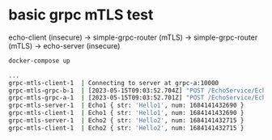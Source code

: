 # basic grpc mTLS test
echo-client (insecure) -> simple-grpc-router (mTLS) -> simple-grpc-router (mTLS) -> echo-server (insecure)

```bash
docker-compose up
```
```bash
...
grpc-mtls-client-1  | Connecting to server at grpc-a:10000
grpc-mtls-grpc-b-1  | [2023-05-15T09:03:52.704Z] "POST /EchoService/Echo1 HTTP/2" 200 - 22 22 6 5 "-" "grpc-node-js/1.8.14" "2ae01764-351b-4283-8494-023685d41a04" "grpc-a:10000" "172.21.0.2:10000"
grpc-mtls-grpc-a-1  | [2023-05-15T09:03:52.701Z] "POST /EchoService/Echo1 HTTP/2" 200 - 22 22 10 8 "-" "grpc-node-js/1.8.14" "2ae01764-351b-4283-8494-023685d41a04" "grpc-a:10000" "172.21.0.4:10000"
grpc-mtls-server-1  | Echo1 { str: 'Hello1', num: 1684141432690 }
grpc-mtls-client-1  | Echo1 { str: 'Hello1', num: 1684141432690 }
grpc-mtls-server-1  | Echo2 { str: 'Hello2', num: 1684141432715 }
grpc-mtls-client-1  | Echo2 { str: 'Hello2', num: 1684141432715 }
```
